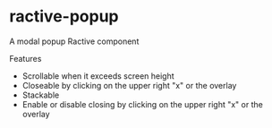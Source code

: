 # ractive-popup
A modal popup Ractive component

Features
- Scrollable when it exceeds screen height
- Closeable by clicking on the upper right "x" or the overlay
- Stackable
- Enable or disable closing by clicking on the upper right "x" or the overlay
